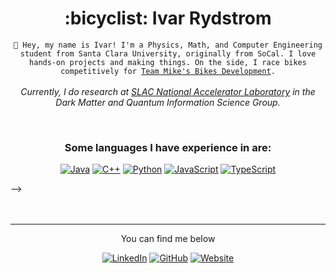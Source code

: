 <h1 align = "center"><b>:bicyclist: Ivar Rydstrom</b></h1>

<p align="center"><code>👋 Hey, my name is Ivar! I'm a Physics, Math, and Computer Engineering student from Santa Clara University, originally from SoCal. I love hands-on projects and making things. On the side, I race bikes competitively for <a href='https://www.instagram.com/tmbequator/'>Team Mike's Bikes Development</a>.</code><br><br><em>Currently, I do research at <a href='https://www6.slac.stanford.edu/'>SLAC National Accelerator Laboratory</a> in the Dark Matter and Quantum Information Science Group.</em></p>

<br>
<!--
<!-- ## Programming Languages -->
<h3 align="center">Some languages I have experience in are:</h3>
<p align="center">
  <a href="https://github.com/Raymond-exe?tab=repositories&language=java"><img alt="Java" src="https://img.shields.io/badge/Java-F80000?style=for-the-badge&logo=openjdk&logoColor=white"></a>
  <a href="https://cplusplus.com"><img alt="C++" src="https://img.shields.io/badge/C%2B%2B-00599C?style=for-the-badge&logo=cplusplus&logoColor=white"></a>
  <a href="https://www.python.org"><img alt="Python" src="https://img.shields.io/badge/Python-yellow?style=for-the-badge&logo=Python&logoColor=white"></a>
  <a href="https://github.com/Raymond-exe?tab=repositories&language=javascript"><img alt="JavaScript" src="https://img.shields.io/badge/JavaScript-limegreen?style=for-the-badge&logo=javascript&logoColor=white"></a>
  <a href="https://www.typescriptlang.org"><img alt="TypeScript" src="https://img.shields.io/badge/TypeScript-3178C6?style=for-the-badge&logo=typescript&logoColor=white"></a>
</p>
-->

<br>

<!-- ## Technologies -->

<!--
<h3 align="center">Software and hardware skills:</h3>
<p align="center">
  <a href="https://www.blender.org"><img alt="Blender 3D" src="https://img.shields.io/badge/Blender_3D-F5792A?style=for-the-badge&logo=blender&logoColor=white"></a>
  <a href="https://nodejs.org"><img alt="Node.js" src="https://img.shields.io/badge/Node.js-339933?style=for-the-badge&logo=node.js&logoColor=white"></a>
  <a href="https://threejs.org"><img alt="Three.js" src="https://img.shields.io/badge/Three.js-FFFFFF?style=for-the-badge&logo=three.js&logoColor=black"></a>
  <a href="https://www.raspberrypi.org"><img alt="Raspberry Pi" src="https://img.shields.io/badge/Raspberry_Pi-A22846?style=for-the-badge&logo=raspberrypi&logoColor=white"></a>
  <a href="https://www.arduino.cc"><img alt="Arduino" src="https://img.shields.io/badge/Arduino-00979D?style=for-the-badge&logo=arduino&logoColor=white"></a>
</p>
-->

<br>

<br>

---

<p align="center">You can find me below</p>
<p align="center">
  <a href="https://www.linkedin.com/in/ivar-rydstrom/"><img alt="LinkedIn" src="https://img.shields.io/badge/LinkedIn-0A66C2?style=for-the-badge&logo=linkedin&logoColor=white"></a>
  <a href="https://github.com/Ivar-Rydstrom"><img alt="GitHub" src="https://img.shields.io/badge/GitHub-181717?style=for-the-badge&logo=github&logoColor=white"></a>
  <a href="https://Ivar-Rydstrom.github.io"><img alt="Website" src="https://img.shields.io/badge/Website-CC0000?style=for-the-badge&logo=jekyll&logoColor=white"></a>
</p>
